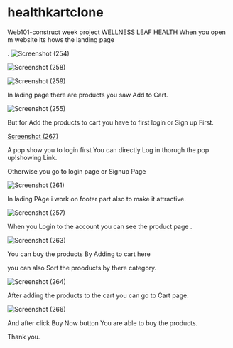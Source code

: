 # healthkartclone
Web101-construct week project
WELLNESS LEAF HEALTH
When you open m website its hows the landing page 

.
![Screenshot (254)](https://user-images.githubusercontent.com/114987574/213981361-13eb857c-98e1-4a22-93fb-d9067fe37ce5.png)







![Screenshot (258)](https://user-images.githubusercontent.com/114987574/213982357-93e6cc1c-807c-4460-9d33-278d2aefed2c.png)








![Screenshot (259)](https://user-images.githubusercontent.com/114987574/213982371-a8c72f04-ffe9-4592-b38a-43f81ea941f6.png)







In lading page there are products you saw Add to Cart.




![Screenshot (255)](https://user-images.githubusercontent.com/114987574/213981730-9c491f59-9ee9-4571-b2e0-5f2a1cfaa1cf.png)





But for Add the products to cart you have to first login or Sign up First.




[Screenshot (267)](https://user-images.githubusercontent.com/114987574/213982008-430a6bbc-ef57-4e29-8c90-3c3a99e57261.png)






A pop show you to login first You can directly Log in thorugh the pop up!showing Link.





Otherwise you go to login page or Signup Page





![Screenshot (261)](https://user-images.githubusercontent.com/114987574/213982142-3db590cd-a245-4514-88db-fda5bc0f9db4.png)






In lading PAge i work on footer part also to make it attractive.






![Screenshot (257)](https://user-images.githubusercontent.com/114987574/213982243-8d5132ec-248e-45cd-963f-aa4a627d76a5.png)






When you Login to the account you can see the product page .





![Screenshot (263)](https://user-images.githubusercontent.com/114987574/213982398-de409dcb-f036-4524-adc4-c27c89200aa5.png)







You can buy the products By Adding to cart here




you can also Sort the prooducts by there category.




![Screenshot (264)](https://user-images.githubusercontent.com/114987574/213982555-993bac28-0022-480a-a101-46ce39c1ce01.png)





After adding the products to the cart you can go to Cart page.






![Screenshot (266)](https://user-images.githubusercontent.com/114987574/213982686-3a15ac06-9f18-4463-8f56-8bcdcc773b0f.png)





And after click Buy Now button You are able to buy the products.






Thank you.
